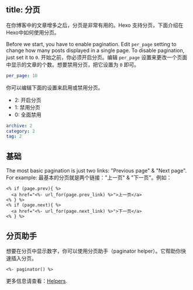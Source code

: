 title: 分页
---
在你博客中的文章增多之后，分页是非常有用的。Hexo 支持分页，下面介绍在Hexo中如何使用分页。

Before we start, you have to enable pagination. Edit `per_page` setting to change how many posts displayed in a single page. To disable pagination, just set it to `0`.
开始之前，你必须开启分页。编辑 `per_page` 设置来更改一个页面中显示的文章的个数。想要禁用分页，把它设置为 `0` 即可。

``` yaml
per_page: 10
```

你可以编辑下面的设置来启用或禁用分页。

- 2: 开启分页
- 1: 禁用分页
- 0: 全面禁用

``` yaml
archive: 2
category: 2
tag: 2
```

## 基础

The most basic pagination is just two links: "Previous page" & "Next page". For example:
最基本的分页就是两个链接："上一页" & "下一页"。例如：

```
<% if (page.prev){ %>
  <a href="<%- url_for(page.prev_link) %>">上一页</a>
<% } %>
<% if (page.next){ %>
  <a href="<%- url_for(page.next_link) %>">下一页</a>
<% } %>
```

## 分页助手

想要在分页中显示数字，你可以使用分页助手（paginator helper）。它帮助你快速插入分页。

```
<%- paginator() %>
```

更多信息请查看：[Helpers](/docs/helpers.html#paginator).
